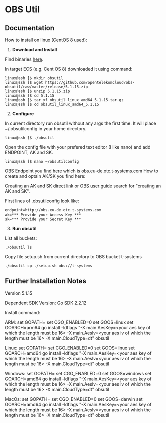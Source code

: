 OBS Util
========

Documentation
-------------

How to install on linux (CentOS 8 used):

1) **Download and Install**

Find binaries [here](https://github.com/opentelekomcloud/obs-obsutil/raw/master/release/5.1.15.zip).

In target ECS (e.g. Cent OS 8) downloaded it using command:
```
linux@ssh ]$ mkdir obsutil
linux@ssh ]$ wget https://github.com/opentelekomcloud/obs-obsutil/raw/master/release/5.1.15.zip
linux@ssh ]$ unzip 5.1.15.zip
linux@ssh ]$ cd 5.1.15
linux@ssh ]$ tar xf obsutil_linux_amd64_5.1.15.tar.gz
linux@ssh ]$ cd obsutil_linux_amd64_5.1.15
```
2) **Configure**

In current directory run obsutil without any args the first time. It will place ~/.obsutilconfig in your home directory.

```
linux@ssh ]$ ./obsutil
```

Open the config file with your prefered text editor (I like nano) and add ENDPOINT, AK and SK.

```
linux@ssh ]$ nano ~/obsutilconfig
```

OBS Endpoint you find [here](https://github.com/opentelekomcloud/obs-obsutil/blob/master/User%20Guide.pdf) which is obs.eu-de.otc.t-systems.com
How to create and optain AK/SK you find here:

Creating an AK and SK
[direct link](https://docs.otc.t-systems.com/sdk-java-devg/obs/en-us_topic_0142800555.html) or [OBS user guide](https://docs.otc.t-systems.com/obs/doc/download/pdf/obs-usermanual.pdf) search for "creating an AK and SK".

First lines of .obsutilconfig look like:
```
endpoint=http://obs.eu-de.otc.t-systems.com
ak=*** Provide your Access Key ***
sk=*** Provide your Secret Key ***
```

3) **Run obsutil**

List all buckets:
```
./obsutil ls
```

Copy file setup.sh from current directory to OBS bucket t-systems
```
./obsutil cp ./setup.sh obs://t-systems
```

Further Installation Notes
--------------------------
Version 5.1.15

Dependent SDK Version: 
Go SDK 2.2.12

Install command:

ARM:
set GOPATH=<your go path>
set CGO_ENABLED=0
set GOOS=linux
set GOARCH=arm64
go install -ldflags "-X main.AesKey=<your aes key of which the length must be 16> -X main.AesIv=<your aes iv of which the length must be 16> -X main.CloudType=dt" obsutil

Linux:
set GOPATH=<your go path>
set CGO_ENABLED=0
set GOOS=linux
set GOARCH=amd64
go install -ldflags "-X main.AesKey=<your aes key of which the length must be 16> -X main.AesIv=<your aes iv of which the length must be 16> -X main.CloudType=dt" obsutil


Windows:
set GOPATH=<your go path>
set CGO_ENABLED=0
set GOOS=windows
set GOARCH=amd64
go install -ldflags "-X main.AesKey=<your aes key of which the length must be 16> -X main.AesIv=<your aes iv of which the length must be 16> -X main.CloudType=dt" obsutil

MacOs:
set GOPATH=<your go path>
set CGO_ENABLED=0
set GOOS=darwin
set GOARCH=amd64
go install -ldflags "-X main.AesKey=<your aes key of which the length must be 16> -X main.AesIv=<your aes iv of which the length must be 16> -X main.CloudType=dt" obsutil





